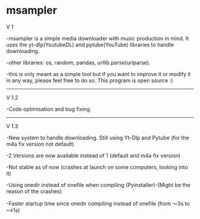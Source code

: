 # msampler

V 1

-msampler is a simple media downloader with music production in mind. It uses the yt-dlp(YoutubeDL) and pytube(YouTube) libraries to handle downloading.

-other libraries: os, random, pandas, urllib.parse(urlparse).

-this is only meant as a simple tool but if you want to improve it or modify it in any way, please feel free to do so. This program is open source :)

-------------------------------------------------------------------------------------------------------------------------------------------------------------------------

V 1.2

-Code optimisation and bug fixing.

-------------------------------------------------------------------------------------------------------------------------------------------------------------------------

V 1.3

-New system to handle downloading. Still using Yt-Dlp and Pytube (for the m4a fix version not default)

-2 Versions are now available instead of 1 (default and m4a fix version)

-Not stable as of now (crashes at launch on some computers, looking into it)

-Using onedir instead of onefile when compiling (Pyinstaller)-(Might be the reason of the crashes)

-Faster startup time since onedir compiling instead of onefile (from ～3s to ~≤1s)
